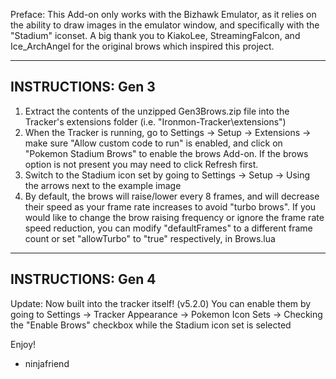 Preface: This Add-on only works with the Bizhawk Emulator, as it relies on the ability to draw images in the emulator window, and specifically with the "Stadium" iconset. A big thank you to KiakoLee, StreamingFalcon, and Ice_ArchAngel for the original brows which inspired this project.

-------------------
INSTRUCTIONS: Gen 3
-------------------
1) Extract the contents of the unzipped Gen3Brows.zip file into the Tracker's extensions folder (i.e. "Ironmon-Tracker\extensions")
2) When the Tracker is running, go to Settings -> Setup -> Extensions -> make sure "Allow custom code to run" is enabled, and click on "Pokemon Stadium Brows" to enable the brows Add-on. If the brows option is not present you may need to click Refresh first.
3) Switch to the Stadium icon set by going to Settings -> Setup -> Using the arrows next to the example image
4) By default, the brows will raise/lower every 8 frames, and will decrease their speed as your frame rate increases to avoid "turbo brows". If you would like to change the brow raising frequency or ignore the frame rate speed reduction, you can modify "defaultFrames" to a different frame count or set "allowTurbo" to "true" respectively, in Brows.lua
-------------------
INSTRUCTIONS: Gen 4
-------------------
Update: Now built into the tracker itself! (v5.2.0)
You can enable them by going to Settings -> Tracker Appearance -> Pokemon Icon Sets -> Checking the "Enable Brows" checkbox while the Stadium icon set is selected

Enjoy!
- ninjafriend
